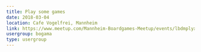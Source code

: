 ```yaml
---
title: Play some games
date: 2018-03-04
location: Cafe Vogelfrei, Mannheim
link: https://www.meetup.com/Mannheim-Boardgames-Meetup/events/lbdmplyxfbgb/
usergroup: bogama
type: usergroup
---
```


